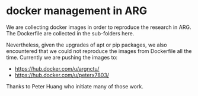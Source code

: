 # docker management in ARG

We are collecting docker images in order to reproduce the research in ARG.
The Dockerfile are collected in the sub-folders here.

Nevertheless, given the upgrades of apt or pip packages, we also encountered that we could not reproduce the images from Dockerfile all the time.
Currently we are pushing the images to:
* https://hub.docker.com/u/argnctu/
* https://hub.docker.com/u/peterx7803/

Thanks to Peter Huang who initiate many of those work.

